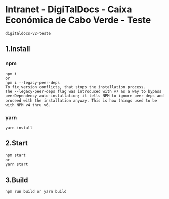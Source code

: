 # Intranet - DigiTalDocs - Caixa Económica de Cabo Verde - Teste

```
digitaldocs-v2-teste
```

## 1.Install

### npm

```
npm i
or
npm i --legacy-peer-deps
To fix version conflicts, that stops the installation process.
The --legacy-peer-deps flag was introduced with v7 as a way to bypass peerDependency auto-installation; it tells NPM to ignore peer deps and proceed with the installation anyway. This is how things used to be with NPM v4 thru v6.
```

### yarn

```
yarn install
```

## 2.Start

```sh
npm start
or
yarn start
```

## 3.Build

```sh
npm run build or yarn build
```
